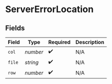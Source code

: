 # ServerErrorLocation


## Fields

| Field              | Type               | Required           | Description        |
| ------------------ | ------------------ | ------------------ | ------------------ |
| `col`              | *number*           | :heavy_check_mark: | N/A                |
| `file`             | *string*           | :heavy_check_mark: | N/A                |
| `row`              | *number*           | :heavy_check_mark: | N/A                |